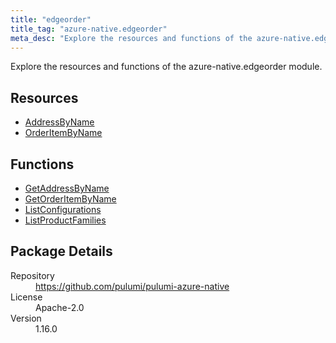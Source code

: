 ```yaml
---
title: "edgeorder"
title_tag: "azure-native.edgeorder"
meta_desc: "Explore the resources and functions of the azure-native.edgeorder module."
---
```


<!-- WARNING: this file was generated by Pulumi Docs Generator. -->
<!-- Do not edit by hand unless you're certain you know what you are doing! -->

Explore the resources and functions of the azure-native.edgeorder module.

<h2 id="resources">Resources</h2>
<ul class="api">
    <li><a href="addressbyname" title="AddressByName"><span class="symbol resource"></span>AddressByName</a></li>
    <li><a href="orderitembyname" title="OrderItemByName"><span class="symbol resource"></span>OrderItemByName</a></li>
</ul>

<h2 id="functions">Functions</h2>
<ul class="api">
    <li><a href="getaddressbyname" title="GetAddressByName"><span class="symbol function"></span>GetAddressByName</a></li>
    <li><a href="getorderitembyname" title="GetOrderItemByName"><span class="symbol function"></span>GetOrderItemByName</a></li>
    <li><a href="listconfigurations" title="ListConfigurations"><span class="symbol function"></span>ListConfigurations</a></li>
    <li><a href="listproductfamilies" title="ListProductFamilies"><span class="symbol function"></span>ListProductFamilies</a></li>
</ul>

<h2 id="package-details">Package Details</h2>
<dl class="package-details">
	<dt>Repository</dt>
	<dd><a href="https://github.com/pulumi/pulumi-azure-native">https://github.com/pulumi/pulumi-azure-native</a></dd>
	<dt>License</dt>
	<dd>Apache-2.0</dd>
	<dt>Version</dt>
	<dd>1.16.0</dd>
</dl>

